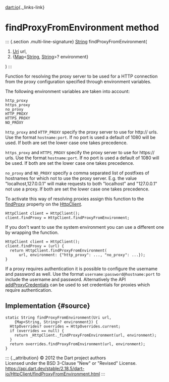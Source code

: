 [dart:io](../../dart-io/dart-io-library){._links-link}

findProxyFromEnvironment method
===============================

::: {.section .multi-line-signature}
[String](../../dart-core/string-class) findProxyFromEnvironment(

1.  [Uri](../../dart-core/uri-class) url,
2.  {[Map](../../dart-core/map-class)\<[String](../../dart-core/string-class),
    [String](../../dart-core/string-class)\>? environment}

)
:::

Function for resolving the proxy server to be used for a HTTP connection
from the proxy configuration specified through environment variables.

The following environment variables are taken into account:

``` {.language-dart data-language="dart"}
http_proxy
https_proxy
no_proxy
HTTP_PROXY
HTTPS_PROXY
NO_PROXY
```

`http_proxy` and `HTTP_PROXY` specify the proxy server to use for
http:// urls. Use the format `hostname:port`. If no port is used a
default of 1080 will be used. If both are set the lower case one takes
precedence.

`https_proxy` and `HTTPS_PROXY` specify the proxy server to use for
https:// urls. Use the format `hostname:port`. If no port is used a
default of 1080 will be used. If both are set the lower case one takes
precedence.

`no_proxy` and `NO_PROXY` specify a comma separated list of postfixes of
hostnames for which not to use the proxy server. E.g. the value
\"localhost,127.0.0.1\" will make requests to both \"localhost\" and
\"127.0.0.1\" not use a proxy. If both are set the lower case one takes
precedence.

To activate this way of resolving proxies assign this function to the
[findProxy](findproxy) property on the
[HttpClient](../httpclient-class).

``` {.language-dart data-language="dart"}
HttpClient client = HttpClient();
client.findProxy = HttpClient.findProxyFromEnvironment;
```

If you don\'t want to use the system environment you can use a different
one by wrapping the function.

``` {.language-dart data-language="dart"}
HttpClient client = HttpClient();
client.findProxy = (url) {
  return HttpClient.findProxyFromEnvironment(
      url, environment: {"http_proxy": ..., "no_proxy": ...});
}
```

If a proxy requires authentication it is possible to configure the
username and password as well. Use the format
`username:password@hostname:port` to include the username and password.
Alternatively the API [addProxyCredentials](addproxycredentials) can be
used to set credentials for proxies which require authentication.

Implementation {#source}
--------------

``` {.language-dart data-language="dart"}
static String findProxyFromEnvironment(Uri url,
    {Map<String, String>? environment}) {
  HttpOverrides? overrides = HttpOverrides.current;
  if (overrides == null) {
    return _HttpClient._findProxyFromEnvironment(url, environment);
  }
  return overrides.findProxyFromEnvironment(url, environment);
}
```

::: {._attribution}
© 2012 the Dart project authors\
Licensed under the BSD 3-Clause \"New\" or \"Revised\" License.\
<https://api.dart.dev/stable/2.18.5/dart-io/HttpClient/findProxyFromEnvironment.html>
:::
